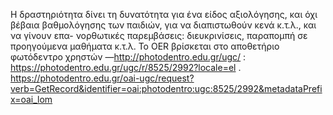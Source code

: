 Η δραστηριότητα δίνει τη δυνατότητα για ένα είδος αξιολόγησης, και όχι
βέβαια βαθμολόγησης των παιδιών, για να διαπιστωθούν κενά κ.τ.λ., και να γίνουν επα-
νορθωτικές παρεμβάσεις: διευκρινίσεις, παραπομπή σε προηγούμενα μαθήματα κ.τ.λ.
Το OER βρίσκεται στο αποθετήριο φωτόδεντρο χρηστών —http://photodentro.edu.gr/ugc/ : https://photodentro.edu.gr/ugc/r/8525/2992?locale=el . 
https://photodentro.edu.gr/oai-ugc/request?verb=GetRecord&identifier=oai:photodentro:ugc:8525/2992&metadataPrefix=oai_lom
